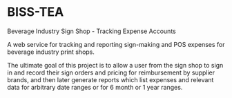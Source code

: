 # BISS-TEA
Beverage Industry Sign Shop - Tracking Expense Accounts

A web service for tracking and reporting sign-making and POS expenses for beverage industry print shops.

The ultimate goal of this project is to allow a user from the sign shop to sign in and record their sign orders and pricing for reimbursement by supplier brands, and then later generate reports which list expenses and relevant data for arbitrary date ranges or for 6 month or 1 year ranges.